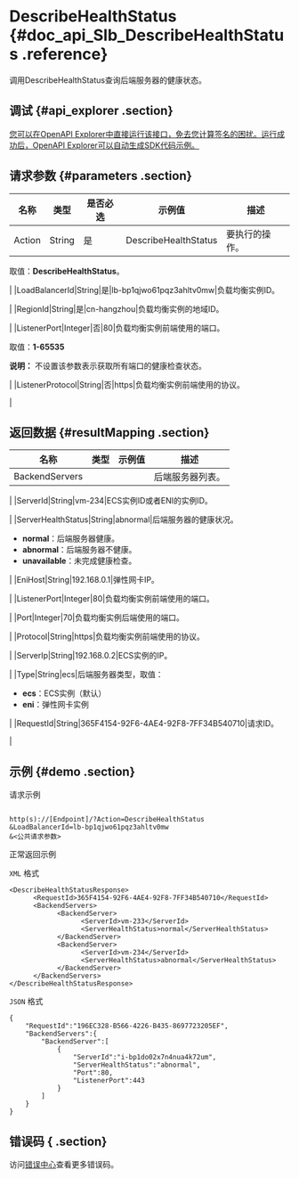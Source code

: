 # DescribeHealthStatus {#doc_api_Slb_DescribeHealthStatus .reference}

调用DescribeHealthStatus查询后端服务器的健康状态。

## 调试 {#api_explorer .section}

[您可以在OpenAPI Explorer中直接运行该接口，免去您计算签名的困扰。运行成功后，OpenAPI Explorer可以自动生成SDK代码示例。](https://api.aliyun.com/#product=Slb&api=DescribeHealthStatus&type=RPC&version=2014-05-15)

## 请求参数 {#parameters .section}

|名称|类型|是否必选|示例值|描述|
|--|--|----|---|--|
|Action|String|是|DescribeHealthStatus|要执行的操作。

 取值：**DescribeHealthStatus**。

 |
|LoadBalancerId|String|是|lb-bp1qjwo61pqz3ahltv0mw|负载均衡实例ID。

 |
|RegionId|String|是|cn-hangzhou|负载均衡实例的地域ID。

 |
|ListenerPort|Integer|否|80|负载均衡实例前端使用的端口。

 取值：**1-65535**

 **说明：** 不设置该参数表示获取所有端口的健康检查状态。

 |
|ListenerProtocol|String|否|https|负载均衡实例前端使用的协议。

 |

## 返回数据 {#resultMapping .section}

|名称|类型|示例值|描述|
|--|--|---|--|
|BackendServers| | |后端服务器列表。

 |
|ServerId|String|vm-234|ECS实例ID或者ENI的实例ID。

 |
|ServerHealthStatus|String|abnormal|后端服务器的健康状况。

 -   **normal**：后端服务器健康。
-   **abnormal**：后端服务器不健康。
-   **unavailable**：未完成健康检查。

 |
|EniHost|String|192.168.0.1|弹性网卡IP。

 |
|ListenerPort|Integer|80|负载均衡实例前端使用的端口。

 |
|Port|Integer|70|负载均衡实例后端使用的端口。

 |
|Protocol|String|https|负载均衡实例前端使用的协议。

 |
|ServerIp|String|192.168.0.2|ECS实例的IP。

 |
|Type|String|ecs|后端服务器类型，取值：

 -   **ecs**：ECS实例（默认）
-   **eni**：弹性网卡实例

 |
|RequestId|String|365F4154-92F6-4AE4-92F8-7FF34B540710|请求ID。

 |

## 示例 {#demo .section}

请求示例

``` {#request_demo}

http(s)://[Endpoint]/?Action=DescribeHealthStatus
&LoadBalancerId=lb-bp1qjwo61pqz3ahltv0mw
&<公共请求参数>

```

正常返回示例

`XML` 格式

``` {#xml_return_success_demo}
<DescribeHealthStatusResponse>
	  <RequestId>365F4154-92F6-4AE4-92F8-7FF34B540710</RequestId>
	  <BackendServers>
		    <BackendServer>
			      <ServerId>vm-233</ServerId>
			      <ServerHealthStatus>normal</ServerHealthStatus>
		    </BackendServer>
		    <BackendServer>
			      <ServerId>vm-234</ServerId>
			      <ServerHealthStatus>abnormal</ServerHealthStatus>
		    </BackendServer>
	  </BackendServers>
</DescribeHealthStatusResponse>
```

`JSON` 格式

``` {#json_return_success_demo}
{
	"RequestId":"196EC328-B566-4226-B435-8697723205EF",
	"BackendServers":{
		"BackendServer":[
			{
				"ServerId":"i-bp1do02x7n4nua4k72um",
				"ServerHealthStatus":"abnormal",
				"Port":80,
				"ListenerPort":443
			}
		]
	}
}
```

## 错误码 { .section}

访问[错误中心](https://error-center.alibabacloud.com/status/product/Slb)查看更多错误码。

